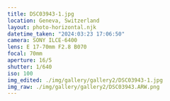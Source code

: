 ```yaml
---
title: DSC03943-1.jpg
location: Geneva, Switzerland
layout: photo-horizontal.njk
datetime_taken: "2024:03:23 17:06:50"
camera: SONY ILCE-6400
lens: E 17-70mm F2.8 B070
focal: 70mm
aperture: 16/5
shutter: 1/640
iso: 100
img_edited: ./img/gallery/gallery2/DSC03943-1.jpg
img_raw: ./img/gallery/gallery2/DSC03943.ARW.png
---
```

